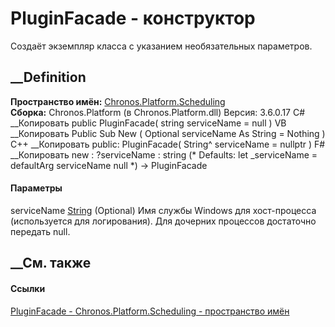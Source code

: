 # PluginFacade - конструктор
Создаёт экземпляр класса с указанием необязательных параметров.
## __Definition
 **Пространство имён:**
[Chronos.Platform.Scheduling](N_Chronos_Platform_Scheduling.htm)  
 **Сборка:** Chronos.Platform (в Chronos.Platform.dll) Версия: 3.6.0.17
C# __Копировать
     public PluginFacade(
    	string serviceName = null
    )
VB __Копировать
     Public Sub New ( 
    	Optional serviceName As String = Nothing
    )
C++ __Копировать
     public:
    PluginFacade(
    	String^ serviceName = nullptr
    )
F# __Копировать
     new : 
            ?serviceName : string 
    (* Defaults:
            let _serviceName = defaultArg serviceName null
    *)
    -> PluginFacade
#### Параметры
serviceName [String](https://learn.microsoft.com/dotnet/api/system.string)
(Optional)
     Имя службы Windows для хост-процесса (используется для логирования). Для дочерних процессов достаточно передать null. 
## __См. также
#### Ссылки
[PluginFacade - ](T_Chronos_Platform_Scheduling_PluginFacade.htm)
[Chronos.Platform.Scheduling - пространство
имён](N_Chronos_Platform_Scheduling.htm)
